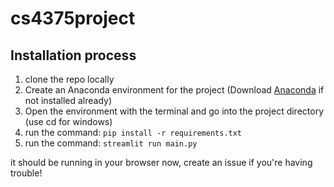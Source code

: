# cs4375project

## Installation process

1. clone the repo locally
2. Create an Anaconda environment for the project (Download [Anaconda](https://www.anaconda.com/products/individual) if not installed already)
3. Open the environment with the terminal and go into the project directory (use cd for windows)
4. run the command: `pip install -r requirements.txt`
5. run the command: `streamlit run main.py`

it should be running in your browser now, create an issue if you're having trouble!
